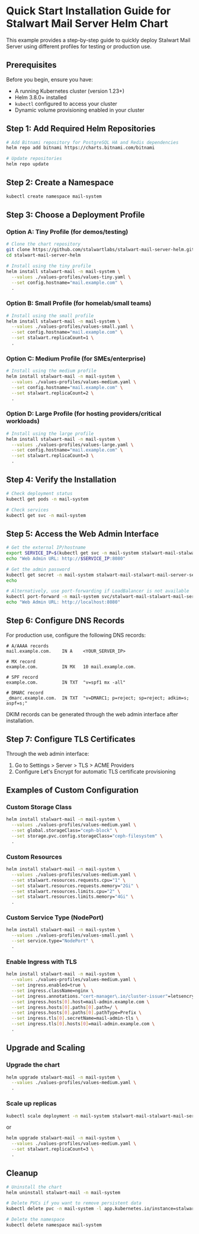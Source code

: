 # Quick Start Installation Guide for Stalwart Mail Server Helm Chart

This example provides a step-by-step guide to quickly deploy Stalwart Mail Server using different profiles for testing or production use.

## Prerequisites

Before you begin, ensure you have:
- A running Kubernetes cluster (version 1.23+)
- Helm 3.8.0+ installed
- `kubectl` configured to access your cluster
- Dynamic volume provisioning enabled in your cluster

## Step 1: Add Required Helm Repositories

```bash
# Add Bitnami repository for PostgreSQL HA and Redis dependencies
helm repo add bitnami https://charts.bitnami.com/bitnami

# Update repositories
helm repo update
```

## Step 2: Create a Namespace

```bash
kubectl create namespace mail-system
```

## Step 3: Choose a Deployment Profile

### Option A: Tiny Profile (for demos/testing)

```bash
# Clone the chart repository
git clone https://github.com/stalwartlabs/stalwart-mail-server-helm.git
cd stalwart-mail-server-helm

# Install using the tiny profile
helm install stalwart-mail -n mail-system \
  --values ./values-profiles/values-tiny.yaml \
  --set config.hostname="mail.example.com" \
  .
```

### Option B: Small Profile (for homelab/small teams)

```bash
# Install using the small profile
helm install stalwart-mail -n mail-system \
  --values ./values-profiles/values-small.yaml \
  --set config.hostname="mail.example.com" \
  --set stalwart.replicaCount=1 \
  .
```

### Option C: Medium Profile (for SMEs/enterprise)

```bash
# Install using the medium profile
helm install stalwart-mail -n mail-system \
  --values ./values-profiles/values-medium.yaml \
  --set config.hostname="mail.example.com" \
  --set stalwart.replicaCount=2 \
  .
```

### Option D: Large Profile (for hosting providers/critical workloads)

```bash
# Install using the large profile
helm install stalwart-mail -n mail-system \
  --values ./values-profiles/values-large.yaml \
  --set config.hostname="mail.example.com" \
  --set stalwart.replicaCount=3 \
  .
```

## Step 4: Verify the Installation

```bash
# Check deployment status
kubectl get pods -n mail-system

# Check services
kubectl get svc -n mail-system
```

## Step 5: Access the Web Admin Interface

```bash
# Get the external IP/hostname
export SERVICE_IP=$(kubectl get svc -n mail-system stalwart-mail-stalwart-mail-server -o jsonpath='{.status.loadBalancer.ingress[0].ip}')
echo "Web Admin URL: http://$SERVICE_IP:8080"

# Get the admin password
kubectl get secret -n mail-system stalwart-mail-stalwart-mail-server-secret -o jsonpath="{.data.admin-password}" | base64 --decode
echo

# Alternatively, use port-forwarding if LoadBalancer is not available
kubectl port-forward -n mail-system svc/stalwart-mail-stalwart-mail-server 8080:8080
echo "Web Admin URL: http://localhost:8080"
```

## Step 6: Configure DNS Records

For production use, configure the following DNS records:

```
# A/AAAA records
mail.example.com.    IN A    <YOUR_SERVER_IP>

# MX record
example.com.         IN MX   10 mail.example.com.

# SPF record
example.com.         IN TXT  "v=spf1 mx -all"

# DMARC record
_dmarc.example.com.  IN TXT  "v=DMARC1; p=reject; sp=reject; adkim=s; aspf=s;"
```

DKIM records can be generated through the web admin interface after installation.

## Step 7: Configure TLS Certificates

Through the web admin interface:
1. Go to Settings > Server > TLS > ACME Providers
2. Configure Let's Encrypt for automatic TLS certificate provisioning

## Examples of Custom Configuration

### Custom Storage Class

```bash
helm install stalwart-mail -n mail-system \
  --values ./values-profiles/values-medium.yaml \
  --set global.storageClass="ceph-block" \
  --set storage.pvc.config.storageClass="ceph-filesystem" \
  .
```

### Custom Resources

```bash
helm install stalwart-mail -n mail-system \
  --values ./values-profiles/values-medium.yaml \
  --set stalwart.resources.requests.cpu="1" \
  --set stalwart.resources.requests.memory="2Gi" \
  --set stalwart.resources.limits.cpu="2" \
  --set stalwart.resources.limits.memory="4Gi" \
  .
```

### Custom Service Type (NodePort)

```bash
helm install stalwart-mail -n mail-system \
  --values ./values-profiles/values-small.yaml \
  --set service.type="NodePort" \
  .
```

### Enable Ingress with TLS

```bash
helm install stalwart-mail -n mail-system \
  --values ./values-profiles/values-medium.yaml \
  --set ingress.enabled=true \
  --set ingress.className=nginx \
  --set ingress.annotations."cert-manager\.io/cluster-issuer"=letsencrypt-prod \
  --set ingress.hosts[0].host=mail-admin.example.com \
  --set ingress.hosts[0].paths[0].path=/ \
  --set ingress.hosts[0].paths[0].pathType=Prefix \
  --set ingress.tls[0].secretName=mail-admin-tls \
  --set ingress.tls[0].hosts[0]=mail-admin.example.com \
  .
```

## Upgrade and Scaling

### Upgrade the chart

```bash
helm upgrade stalwart-mail -n mail-system \
  --values ./values-profiles/values-medium.yaml \
  .
```

### Scale up replicas

```bash
kubectl scale deployment -n mail-system stalwart-mail-stalwart-mail-server --replicas=3
```

or

```bash
helm upgrade stalwart-mail -n mail-system \
  --values ./values-profiles/values-medium.yaml \
  --set stalwart.replicaCount=3 \
  .
```

## Cleanup

```bash
# Uninstall the chart
helm uninstall stalwart-mail -n mail-system

# Delete PVCs if you want to remove persistent data
kubectl delete pvc -n mail-system -l app.kubernetes.io/instance=stalwart-mail

# Delete the namespace
kubectl delete namespace mail-system
```